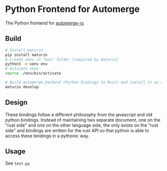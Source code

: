 # Python Frontend for Automerge

The Python frontend for [automerge-rs](https://github.com/automerge/automerge-rs)

## Build

```sh
# Install maturin
pip install maturin
# Create venv in "env" folder (required by maturin)
python3 -m venv env
# Activate venv
source ./env/bin/activate

# Build automerge_backend (Python bindings to Rust) and install it as a Python module
maturin develop
```

## Design
These bindings follow a different philosophy from the javascript and old python bindings.
Instead of maintaining two separate document, one on the "rust side" and one on the other language side, the only exists on the "rust side" and bindings are written for the rust API so that python is able to access these bindings in a pythonic way.

## Usage

See `test.py`
